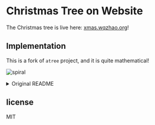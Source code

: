 # Christmas Tree on Website

The Christmas tree is live here: [xmas.wqzhao.org](https://xmas.wqzhao.org)!

## Implementation

This is a fork of `atree` project, and it is quite mathematical!

![spiral](https://upload.wikimedia.org/wikipedia/commons/a/a5/ComplexSinInATimeAxe.gif)


<details><summary>Original README</summary>

I found animated Christmas tree on reddit:

![reddit tree](https://i.imgur.com/Fy4S1jR.gif)

Was curious to make it in js. Current results are here: [Happy new  2022!](https://anvaka.github.io/atree/). Wish you all great successes and joy, doing what you love!

### How it's built?
The tree is built of two spirals. These [11 lines of code](https://github.com/anvaka/atree/blob/2937249242a0204929aca45cdb8b937cfb5af3e5/index.js#L86-L97) render one line on spiral. It includes 3d projection and background shadow. _Almost_ the same as this [wiki image](https://en.wikipedia.org/wiki/File:ComplexSinInATimeAxe.gif):

![spiral](https://upload.wikimedia.org/wikipedia/commons/a/a5/ComplexSinInATimeAxe.gif)

### It's almost perfect now

**EDIT:** Thank you reddit. With your help we made it almost perfect. You are awesome! 

Huge appreciation goes to [@CensoredUsername](https://github.com/CensoredUsername) who made [significant improvement](https://www.reddit.com/r/programming/comments/1tswai/t_sin_t_christmas_tree/cebhvu9). 

[@Yazuak](https://github.com/Yazuak) first gave and implemented [idea](https://www.reddit.com/r/programming/comments/1tswai/t_sin_t_christmas_tree/cebajpt) of how to manage even distribution of points along the curves.

* Vitaliy Kaurov implemented the same tree in Wolfram language... in just [15 lines of code](https://community.wolfram.com/groups/-/m/t/175891).
* [David Librera](https://github.com/davidlibrera) rewrote this in CoffeeScript. Checkout [his repository](https://github.com/davidlibrera/atree/tree/master/js/coffee) for nice OO design. 
* Chris Warren-Smith [wrote it in SmallBASIC](https://gist.github.com/chrisws/3cf97b7b7f1c2d6f9741464a2dfb3c3b)
* Mike Mallin made it [available in C](https://github.com/mremallin/christmas_tree) using SDL2 and OpenGL 3.2
* SFML port by [@deniskropp](https://github.com/deniskropp) is available here: https://github.com/deniskropp/christmas_tree


So, what's left? Just small changes which could make this tree perfect:

* Shadows are not accurate
* I think code is more complex than it should be (subjectively).

**Happy Holidays!**

</details>

## license

MIT
